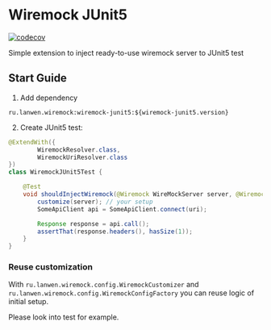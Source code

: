 # Wiremock JUnit5

[![codecov](https://codecov.io/gh/lanwen/wiremock-junit5/branch/master/graph/badge.svg)](https://codecov.io/gh/lanwen/wiremock-junit5)

Simple extension to inject ready-to-use wiremock server to JUnit5 test


## Start Guide

1. Add dependency

```
ru.lanwen.wiremock:wiremock-junit5:${wiremock-junit5.version}
```

2. Create JUnit5 test:

```java
@ExtendWith({
        WiremockResolver.class,
        WiremockUriResolver.class
})
class WiremockJUnit5Test {

    @Test
    void shouldInjectWiremock(@Wiremock WireMockServer server, @WiremockUri String uri) {
        customize(server); // your setup
        SomeApiClient api = SomeApiClient.connect(uri);

        Response response = api.call();
        assertThat(response.headers(), hasSize(1));
    }
}

```

### Reuse customization

With `ru.lanwen.wiremock.config.WiremockCustomizer` and `ru.lanwen.wiremock.config.WiremockConfigFactory`
you can reuse logic of initial setup.

Please look into test for example.
